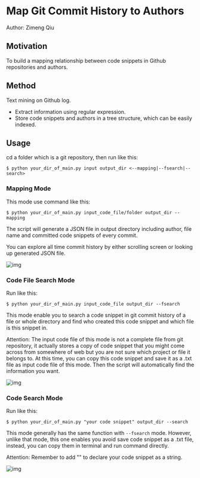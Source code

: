 # Map Git Commit History to Authors

Author: Zimeng Qiu

## Motivation

To build a mapping relationship between code snippets in Github repositories and authors.

## Method

Text mining on Github log. 

* Extract information using regular expression.
* Store code snippets and authors in a tree structure, which can be easily indexed.

## Usage

cd a folder which is a git repository, then run like this:

```
$ python your_dir_of_main.py input output_dir <--mapping|--fsearch|--search>
```

### Mapping Mode

This mode use command like this:

```
$ python your_dir_of_main.py input_code_file/folder output_dir --mapping
```

The script will generate a JSON file in output directory including author, file name and committed code snippets of every commit.

You can explore all time commit history by either scrolling screen or looking up generated JSON file.

![img](http://oscaak8qx.bkt.clouddn.com/Screen%20Shot%202017-10-07%20at%209.32.12%20PM.png)

### Code File Search Mode

Run like this:

```
$ python your_dir_of_main.py input_code_file output_dir --fsearch
```

This mode enable you to search a code snippet in git commit history of a file or whole directory and find who created this code snippet and which file is this snippet in.

Attention: The input code file of this mode is not a complete file from git repository, it actually stores a copy of code snippet that you might come across from somewhere of web but you are not sure which project or file it belongs to. At this time, you can copy this code snippet and save it as a .txt file as input code file of this mode. Then the script will automatically find the information you want.

![img](http://oscaak8qx.bkt.clouddn.com/Screen%20Shot%202017-10-07%20at%209.31.14%20PM.png)

### Code Search Mode

Run like this:

```
$ python your_dir_of_main.py "your code snippet" output_dir --search
```

This mode generally has the same function with ```--fsearch``` mode. However, unlike that mode, this one enables you avoid save code snippet as a .txt file, instead, you can copy them in terminal and run command directly.

Attention: Remember to add "" to declare your code snippet as a string.

![img](http://oscaak8qx.bkt.clouddn.com/Screen%20Shot%202017-10-07%20at%209.31.32%20PM.png)
